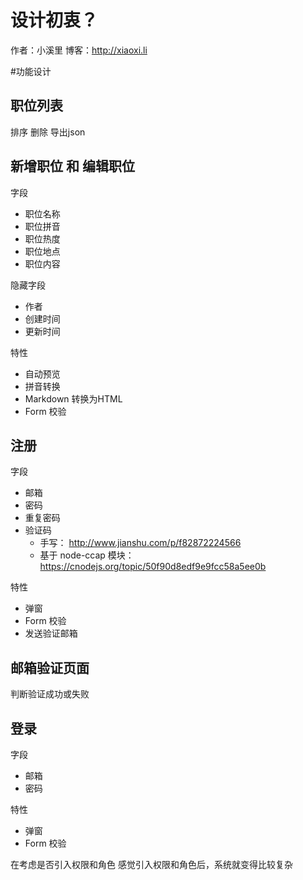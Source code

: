 # 设计初衷？

作者：小溪里
博客：http://xiaoxi.li

#功能设计

## 职位列表
排序
删除
导出json


## 新增职位 和 编辑职位

字段

* 职位名称
* 职位拼音
* 职位热度
* 职位地点
* 职位内容

隐藏字段

* 作者
* 创建时间
* 更新时间

特性

* 自动预览
* 拼音转换
* Markdown 转换为HTML
* Form 校验


## 注册

字段

* 邮箱
* 密码
* 重复密码
* 验证码 
	* 手写： http://www.jianshu.com/p/f82872224566
	* 基于 node-ccap 模块： https://cnodejs.org/topic/50f90d8edf9e9fcc58a5ee0b

特性

* 弹窗
* Form 校验
* 发送验证邮箱

## 邮箱验证页面
判断验证成功或失败


## 登录

字段

* 邮箱
* 密码

特性

* 弹窗
* Form 校验


在考虑是否引入权限和角色
感觉引入权限和角色后，系统就变得比较复杂


